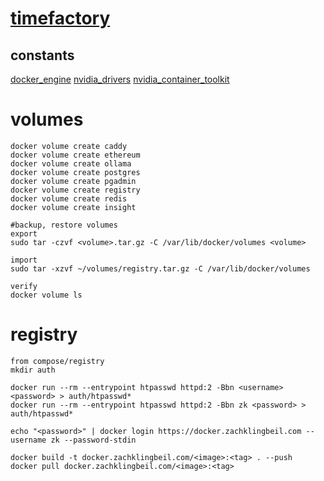 # [timefactory](https://timefactory.io)

## constants

[docker_engine](https://docs.docker.com/engine/install)
[nvidia_drivers](https://documentation.ubuntu.com/server/how-to/graphics/install-nvidia-drivers/index.html)
[nvidia_container_toolkit](https://docs.nvidia.com/datacenter/cloud-native/container-toolkit/latest/index.html)

# volumes

```docker network create --driver bridge timefactory
docker volume create caddy
docker volume create ethereum
docker volume create ollama
docker volume create postgres
docker volume create pgadmin
docker volume create registry
docker volume create redis
docker volume create insight
```

```
#backup, restore volumes
export
sudo tar -czvf <volume>.tar.gz -C /var/lib/docker/volumes <volume>

import
sudo tar -xzvf ~/volumes/registry.tar.gz -C /var/lib/docker/volumes

verify
docker volume ls
```

# registry

```
from compose/registry
mkdir auth

docker run --rm --entrypoint htpasswd httpd:2 -Bbn <username> <password> > auth/htpasswd*
docker run --rm --entrypoint htpasswd httpd:2 -Bbn zk <password> > auth/htpasswd*

echo "<password>" | docker login https://docker.zachklingbeil.com --username zk --password-stdin

docker build -t docker.zachklingbeil.com/<image>:<tag> . --push
docker pull docker.zachklingbeil.com/<image>:<tag>

```
